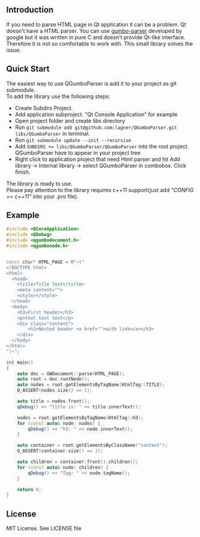 ## Introduction
If you need to parse HTML page in Qt application it can be a problem. Qt doesn't have a HTML parser. You can use [gumbo-parser]("https://github.com/google/gumbo-parser") developed by google but it was written in pure C and doesn't provide Qt-like interface. Therefore it is not so comfortable to work with. This small library solves the issue. 

## Quick Start
The easiest way to use QGumboParser is add it to your project as git submodule.  
To add the library use the following steps:
- Create Subdirs Project.
- Add application subproject. "Qt Console Application" for example
- Open project folder and create *libs* directory
- Run `git submodule add git@github.com:lagner/QGumboParser.git libs/QGumboParser` in terminal.
- Run `git submodule update --init --recursive`
- Add `SUBDIRS += libs/QGumboParser/QGumboParser` into the root project. QGumboParser have to appear in your project tree
- Right click to application project that need Html parser and hit Add library -> Internal library -> select QGumboParser in combobox. Click finish.

The library is ready to use.  
Please pay attention to the library requires c++11 support(just add *"CONFIG += c++11"* into your .pro file).
## Example
```cpp
#include <QCoreApplication>
#include <QDebug>
#include <qgumbodocument.h>
#include <qgumbonode.h>


const char* HTML_PAGE = R"~("
<!DOCTYPE html>
<html>
  <head>
    <title>Title text</title>
    <meta content="">
    <style></style>
  </head>
  <body>
    <h3>First header</h3>
    <p>text text text</p>
    <div class="content">
        <h3>Nested header <a href="">with link</a></h3>
    </div>
  </body>
</html>
")~";

int main()
{
    auto doc = GWDocument::parse(HTML_PAGE);
    auto root = doc.rootNode();
    auto nodes = root.getElementsByTagName(HtmlTag::TITLE);
    Q_ASSERT(nodes.size() == 1);

    auto title = nodes.front();
    qDebug() << "title is: " << title.innerText();

    nodes = root.getElementsByTagName(HtmlTag::H3);
    for (const auto& node: nodes) {
        qDebug() << "h3: " << node.innerText();
    }

    auto container = root.getElementsByClassName("content");
    Q_ASSERT(container.size() == 1);

    auto children = container.front().children();
    for (const auto& node: children) {
        qDebug() << "Tag: " << node.tagName();
    }

    return 0;
}

```

## License
MIT License. See LICENSE file